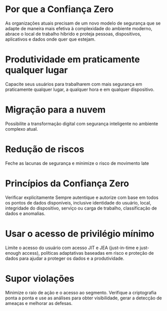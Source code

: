 # Por que a Confiança Zero
As organizações atuais precisam de um novo modelo de segurança que se adapte de maneira mais efetiva à complexidade do ambiente moderno, abrace o local de trabalho híbrido e proteja pessoas, dispositivos, aplicativos e dados onde quer que estejam.


# Produtividade em praticamente qualquer lugar
Capacite seus usuários para trabalharem com mais segurança em praticamente qualquer lugar, a qualquer hora e em qualquer dispositivo.


# Migração para a nuvem
Possibilite a transformação digital com segurança inteligente no ambiente complexo atual.

 # Redução de riscos
Feche as lacunas de segurança e minimize o risco de movimento late


# Princípios da Confiança Zero
Verificar explicitamente
Sempre autentique e autorize com base em todos os pontos de dados disponíveis, inclusive identidade do usuário, local, integridade do dispositivo, serviço ou carga de trabalho, classificação de dados e anomalias.

# Usar o acesso de privilégio mínimo
Limite o acesso do usuário com acesso JIT e JEA (just-in-time e just-enough access), políticas adaptativas baseadas em risco e proteção de dados para ajudar a proteger os dados e a produtividade.

# Supor violações
Minimize o raio de ação e o acesso ao segmento. Verifique a criptografia ponta a ponta e use as análises para obter visibilidade, gerar a detecção de ameaças e melhorar as defesas.

